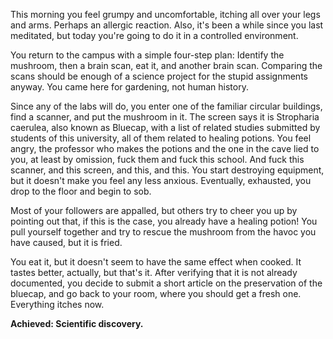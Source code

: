 This morning you feel grumpy and uncomfortable, itching all over your legs and arms. Perhaps an allergic reaction. Also, it's been a while since you last meditated, but today you're going to do it in a controlled environment. 

You return to the campus with a simple four-step plan: Identify the mushroom, then a brain scan, eat it, and another brain scan. Comparing the scans should be enough of a science project for the stupid assignments anyway. You came here for gardening, not human history.

Since any of the labs will do, you enter one of the familiar circular buildings, find a scanner, and put the mushroom in it. The screen says it is Stropharia caerulea, also known as Bluecap, with a list of related studies submitted by students of this university, all of them related to healing potions. You feel angry, the professor who makes the potions and the one in the cave lied to you, at least by omission, fuck them and fuck this school. And fuck this scanner, and this screen, and this, and this. You start destroying equipment, but it doesn't make you feel any less anxious. Eventually, exhausted, you drop to the floor and begin to sob.

Most of your followers are appalled, but others try to cheer you up by pointing out that, if this is the case, you already have a healing potion! You pull yourself together and try to rescue the mushroom from the havoc you have caused, but it is fried.

You eat it, but it doesn't seem to have the same effect when cooked. It tastes better, actually, but that's it. After verifying that it is not already documented, you decide to submit a short article on the preservation of the bluecap, and go back to your room, where you should get a fresh one. Everything itches now.

**Achieved: Scientific discovery.**
